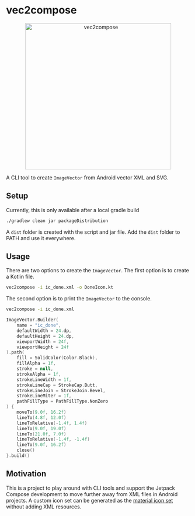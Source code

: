 # vec2compose

<p align=center>
<img width=400 src="https://user-images.githubusercontent.com/26793300/182307782-c5173c33-c65d-4a02-a7f0-99c08ffa5a8d.png" alt="vec2compose"/>
</p>


A CLI tool to create `ImageVector` from Android vector XML and SVG.

## Setup
Currently, this is only available after a local gradle build
```bash
./gradlew clean jar packageDistribution
```
A `dist` folder is created with the script and jar file. Add the `dist` folder to PATH and use it everywhere.

## Usage
There are two options to create the `ImageVector`. The first option is to create a Kotlin file.
```bash
vec2compose -i ic_done.xml -o DoneIcon.kt
```
The second option is to print the `ImageVector` to the console.
```bash
vec2compose -i ic_done.xml
```
```kotlin
ImageVector.Builder(
    name = "ic_done",
    defaultWidth = 24.dp,
    defaultHeight = 24.dp,
    viewportWidth = 24f,
    viewportHeight = 24f
).path(
    fill = SolidColor(Color.Black),
    fillAlpha = 1f,
    stroke = null,
    strokeAlpha = 1f,
    strokeLineWidth = 1f,
    strokeLineCap = StrokeCap.Butt,
    strokeLineJoin = StrokeJoin.Bevel,
    strokeLineMiter = 1f,
    pathFillType = PathFillType.NonZero
) {
    moveTo(9.0f, 16.2f)
    lineTo(4.8f, 12.0f)
    lineToRelative(-1.4f, 1.4f)
    lineTo(9.0f, 19.0f)
    lineTo(21.0f, 7.0f)
    lineToRelative(-1.4f, -1.4f)
    lineTo(9.0f, 16.2f)
    close()
}.build()
```

## Motivation
This is a project to play around with CLI tools and support the Jetpack Compose development to move further away from XML files in Android projects. A custom icon set can be generated as the [material icon set](https://cs.android.com/androidx/platform/frameworks/support/+/androidx-main:compose/material/material-icons-core/src/commonMain/kotlin/androidx/compose/material/icons/Icons.kt;l=65?q=Icons&sq=) without adding XML resources.
